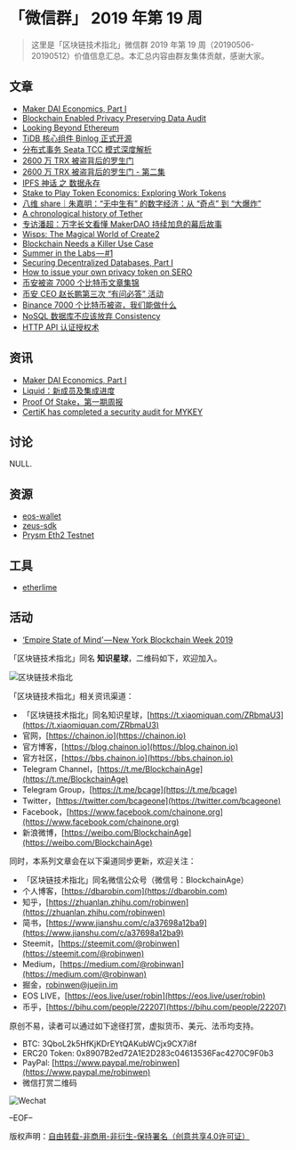 # 「微信群」 2019 年第 19 周

> 这里是「区块链技术指北」微信群 2019 年第 19 周（20190506-20190512）价值信息汇总。本汇总内容由群友集体贡献，感谢大家。

## 文章

* [Maker DAI Economics, Part I](https://bbs.chainon.io/d/3465)
* [Blockchain Enabled Privacy Preserving Data Audit](https://bbs.chainon.io/d/3466)
* [Looking Beyond Ethereum](https://bbs.chainon.io/d/3468)
* [TiDB 核心组件 Binlog 正式开源](https://bbs.chainon.io/d/3470)
* [分布式事务 Seata TCC 模式深度解析](https://bbs.chainon.io/d/3471)
* [2600 万 TRX 被盗背后的罗生门](https://bbs.chainon.io/d/3472)
* [2600 万 TRX 被盗背后的罗生门 - 第二集](https://bbs.chainon.io/d/3473)
* [IPFS 神话 之 数据永存](https://bbs.chainon.io/d/3474)
* [Stake to Play Token Economics: Exploring Work Tokens](https://bbs.chainon.io/d/3477)
* [八维 share｜朱嘉明：“无中生有” 的数字经济：从 “奇点” 到 “大爆炸”](https://bbs.chainon.io/d/3478)
* [A chronological history of Tether](https://bbs.chainon.io/d/3479)
* [专访潘超：万字长文看懂 MakerDAO 持续加息的幕后故事](https://bbs.chainon.io/d/3480)
* [Wisps: The Magical World of Create2](https://bbs.chainon.io/d/3482)
* [Blockchain Needs a Killer Use Case](https://bbs.chainon.io/d/3483)
* [Summer in the Labs — #1](https://bbs.chainon.io/d/3484)
* [Securing Decentralized Databases, Part I](https://bbs.chainon.io/d/3485)
* [How to issue your own privacy token on SERO](https://bbs.chainon.io/d/3486)
* [币安被盗 7000 个比特币文章集锦](https://bbs.chainon.io/d/3487)
* [币安 CEO 赵长鹏第三次 “有问必答” 活动](https://bbs.chainon.io/d/3488)
* [Binance 7000 个比特币被盗，我们能做什么](https://bbs.chainon.io/d/3490)
* [NoSQL 数据库不应该放弃 Consistency](https://bbs.chainon.io/d/3492)
* [HTTP API 认证授权术](https://bbs.chainon.io/d/3493)

## 资讯

* [Maker DAI Economics, Part I](https://bbs.chainon.io/d/3481)
* [Liquid：新成员及集成进度](https://bbs.chainon.io/d/3491)
* [Proof Of Stake，第一期周报](https://bbs.chainon.io/d/3494)
* [CertiK has completed a security audit for MYKEY](https://bbs.chainon.io/d/3495)

## 讨论

NULL.

## 资源

* [eos-wallet](https://bbs.chainon.io/d/3469)
* [zeus-sdk](https://bbs.chainon.io/d/3475)
* [Prysm Eth2 Testnet](https://bbs.chainon.io/d/3489)

## 工具

* [etherlime](https://bbs.chainon.io/d/3476)

## 活动

* [‘Empire State of Mind’ — New York Blockchain Week 2019](https://bbs.chainon.io/d/3467)

「区块链技术指北」同名 **知识星球**，二维码如下，欢迎加入。

![区块链技术指北](https://i.imgur.com/3YzonTR.png)

「区块链技术指北」相关资讯渠道：

* 「区块链技术指北」同名知识星球，[https://t.xiaomiquan.com/ZRbmaU3](https://t.xiaomiquan.com/ZRbmaU3)
* 官网，[https://chainon.io](https://chainon.io)
* 官方博客，[https://blog.chainon.io](https://blog.chainon.io)
* 官方社区，[https://bbs.chainon.io](https://bbs.chainon.io)
* Telegram Channel，[https://t.me/BlockchainAge](https://t.me/BlockchainAge)
* Telegram Group，[https://t.me/bcage](https://t.me/bcage)
* Twitter，[https://twitter.com/bcageone](https://twitter.com/bcageone)
* Facebook，[https://www.facebook.com/chainone.org](https://www.facebook.com/chainone.org)
* 新浪微博，[https://weibo.com/BlockchainAge](https://weibo.com/BlockchainAge)

同时，本系列文章会在以下渠道同步更新，欢迎关注：

* 「区块链技术指北」同名微信公众号（微信号：BlockchainAge）
* 个人博客，[https://dbarobin.com](https://dbarobin.com)
* 知乎，[https://zhuanlan.zhihu.com/robinwen](https://zhuanlan.zhihu.com/robinwen)
* 简书，[https://www.jianshu.com/c/a37698a12ba9](https://www.jianshu.com/c/a37698a12ba9)
* Steemit，[https://steemit.com/@robinwen](https://steemit.com/@robinwen)
* Medium，[https://medium.com/@robinwan](https://medium.com/@robinwan)
* 掘金，[robinwen@juejin.im](https://juejin.im/user/5673ccae60b2260ee435f89a/posts)
* EOS LIVE，[https://eos.live/user/robin](https://eos.live/user/robin)
* 币乎，[https://bihu.com/people/22207](https://bihu.com/people/22207)

原创不易，读者可以通过如下途径打赏，虚拟货币、美元、法币均支持。

* BTC: 3QboL2k5HfKjKDrEYtQAKubWCjx9CX7i8f
* ERC20 Token: 0x8907B2ed72A1E2D283c04613536Fac4270C9F0b3
* PayPal: [https://www.paypal.me/robinwen](https://www.paypal.me/robinwen)
* 微信打赏二维码

![Wechat](https://i.imgur.com/SzoNl5b.jpg)

–EOF–

版权声明：[自由转载-非商用-非衍生-保持署名（创意共享4.0许可证）](http://creativecommons.org/licenses/by-nc-nd/4.0/deed.zh)